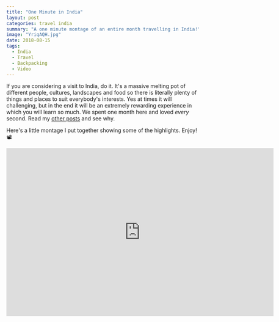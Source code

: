 ```yaml
---
title: "One Minute in India"
layout: post
categories: travel india
summary: "A one minute montage of an entire month travelling in India!"
image: "YriqAQH.jpg"
date: 2018-08-15
tags:
  - India
  - Travel
  - Backpacking
  - Video
---
```


If you are considering a visit to India, do it. It's a massive melting pot of different people, cultures, landscapes and food so there is literally plenty of things and places to suit everybody's interests. Yes at times it will challenging, but in the end it will be an extremely rewarding experience in which you will learn so much. We spent one month here and loved *every* second. Read my [other posts]({{site.baseurl}}/tags/#India) and see why.

Here's a little montage I put together showing some of the highlights. Enjoy! 📽

<div style="text-align: center">
<iframe width="700" height="440" src="https://www.youtube.com/embed/VbrrzrkrjxA" frameborder="0" allow="autoplay; encrypted-media" allowfullscreen></iframe>
</div>